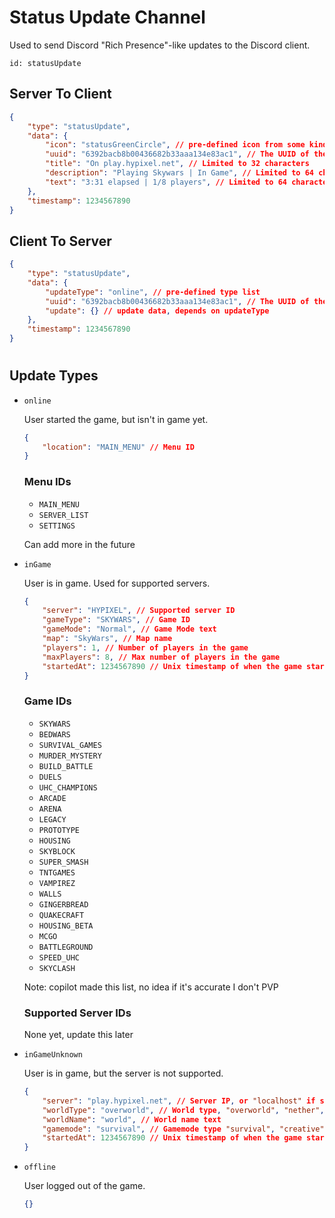 # Status Update Channel

Used to send Discord "Rich Presence"-like updates to the Discord client.

```
id: statusUpdate
```

## Server To Client

```json
{
    "type": "statusUpdate",
    "data": {
        "icon": "statusGreenCircle", // pre-defined icon from some kind of list
        "uuid": "6392bacb8b00436682b33aaa134e83ac1", // The UUID of the user sending the update
        "title": "On play.hypixel.net", // Limited to 32 characters
        "description": "Playing Skywars | In Game", // Limited to 64 characters
        "text": "3:31 elapsed | 1/8 players", // Limited to 64 characters
    },
    "timestamp": 1234567890
}
```

## Client To Server

```json
{
    "type": "statusUpdate",
    "data": {
        "updateType": "online", // pre-defined type list
        "uuid": "6392bacb8b00436682b33aaa134e83ac1", // The UUID of the user sending the update
        "update": {} // update data, depends on updateType
    },
    "timestamp": 1234567890
}
```
#
## Update Types

- `online`

    User started the game, but isn't in game yet.

    ```json
    {
        "location": "MAIN_MENU" // Menu ID
    }
    ```

    ### Menu IDs

    - `MAIN_MENU`
    - `SERVER_LIST`
    - `SETTINGS`
    
    Can add more in the future

- `inGame`

    User is in game. Used for supported servers.

    ```json
    {
        "server": "HYPIXEL", // Supported server ID
        "gameType": "SKYWARS", // Game ID
        "gameMode": "Normal", // Game Mode text
        "map": "SkyWars", // Map name
        "players": 1, // Number of players in the game
        "maxPlayers": 8, // Max number of players in the game
        "startedAt": 1234567890 // Unix timestamp of when the game started
    }
    ```

    ### Game IDs

    - `SKYWARS`
    - `BEDWARS`
    - `SURVIVAL_GAMES`
    - `MURDER_MYSTERY`
    - `BUILD_BATTLE`
    - `DUELS`
    - `UHC_CHAMPIONS`
    - `ARCADE`
    - `ARENA`
    - `LEGACY`
    - `PROTOTYPE`
    - `HOUSING`
    - `SKYBLOCK`
    - `SUPER_SMASH`
    - `TNTGAMES`
    - `VAMPIREZ`
    - `WALLS`
    - `GINGERBREAD`
    - `QUAKECRAFT`
    - `HOUSING_BETA`
    - `MCGO`
    - `BATTLEGROUND`
    - `SPEED_UHC`
    - `SKYCLASH`

    Note: copilot made this list, no idea if it's accurate I don't PVP
     
    ### Supported Server IDs

    None yet, update this later

- `inGameUnknown`

    User is in game, but the server is not supported.

    ```json
    {
        "server": "play.hypixel.net", // Server IP, or "localhost" if singleplayer
        "worldType": "overworld", // World type, "overworld", "nether", or "end"
        "worldName": "world", // World name text
        "gamemode": "survival", // Gamemode type "survival", "creative", "adventure", or "spectator"
        "startedAt": 1234567890 // Unix timestamp of when the game started
    }
    ```

- `offline`

    User logged out of the game.

    ```json
    {}
    ```

